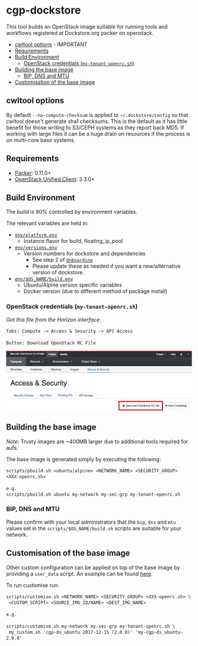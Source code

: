# cgp-dockstore

This tool builds an OpenStack image suitable for running tools and workflows registered
at Dockstore.org packer on openstack.

* [cwltool options](#cwltool-options) - IMPORTANT
* [Requirements](#requirements)
* [Build Environment](#build-environment)
  * [OpenStack credentials (`my-tenant-openrc.sh`)](#openstack-credentials-my-tenant-openrcsh)
* [Building the base image](#building-the-base-image)
  * [BIP, DNS and MTU](#bip-dns-and-mtu)
* [Customisation of the base image](#customisation-of-the-base-image)

## cwltool options

By default `--no-compute-checksum` is applied to `~/.dockstore/config` so that cwltool
doesn't generate sha1 checksums.  This is the default as it has little benefit for those
writing to S3/CEPH systems as they report back MD5.  If working with large files it can be a
huge drain on resources if the process is on multi-core base systems.

## Requirements

* [Packer](https://www.packer.io/): 0.11.0+
* [OpenStack Unified Client](https://docs.openstack.org/user-guide/common/cli-overview.html#unified-command-line-client): 3.3.0+

## Build Environment

The build is 90% controlled by environment variables.

The relevant variables are held in:

* [`env/platform.env`](/env/platform.env)
  * Instance flavor for build, floating_ip_pool
* [`env/versions.env`](/env/versions.env)
  * Version numbers for dockstore and dependencies
    * See step 2 of [`Onboarding`](https://dockstore.org/onboarding)
    * Please update these as needed if you want a new/alternative version of dockstore.
* [`env/$OS_NAME/build.env`](/env/ubuntu/build.env)
  * Ubuntu/Alpine version specific variables
  * Docker version (due to different method of package install)

### OpenStack credentials (`my-tenant-openrc.sh`)

_Get this file from the Horizon interface_:

```
Tabs: Compute -> Access & Security -> API Access

Button: Download OpenStack RC File
```

![Horizon interface image](/images/HorizonRCfile.png)

## Building the base image

_Note_: Trusty images are ~400MB larger due to additional tools required for aufs.

The base image is generated simply by executing the following:

```
scripts/pbuild.sh <ubuntu|alpine> <NETWORK_NAME> <SECURITY_GROUP> <XXX-openrc.sh>

e.g.
scripts/pbuild.sh ubuntu my-network my-sec-grp my-tenant-openrc.sh
```

### BIP, DNS and MTU

Please confirm with your local administrators that the `bip`, `dns` and `mtu` values
set in the `scripts/$OS_NAME/build.sh` scripts are suitable for your network.

## Customisation of the base image

Other custom configuration can be applied on top of the base image by providing a `user_data`
script.  An example can be found [here](/examples/user_data.sh).

To run customise run:

```
scripts/customise.sh <NETWORK_NAME> <SECURITY_GROUP> <XXX-openrc.sh> \
 <CUSTOM_SCRIPT> <SOURCE_IMG_ID/NAME> <DEST_IMG_NAME>

e.g.

scripts/customise.sh my-network my-sec-grp my-tenant-openrc.sh \
 my_custom.sh 'cgp-ds_ubuntu 2017-12-15 (2.0.0)' 'my-cgp-ds_ubuntu-2.0.0'
```
